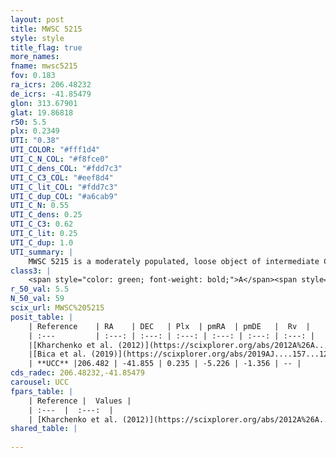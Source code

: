 ```yaml
---
layout: post
title: MWSC 5215
style: style
title_flag: true
more_names: 
fname: mwsc5215
fov: 0.183
ra_icrs: 206.48232
de_icrs: -41.85479
glon: 313.67901
glat: 19.86818
r50: 5.5
plx: 0.2349
UTI: "0.38"
UTI_COLOR: "#fff1d4"
UTI_C_N_COL: "#f8fce0"
UTI_C_dens_COL: "#fdd7c3"
UTI_C_C3_COL: "#eef8d4"
UTI_C_lit_COL: "#fdd7c3"
UTI_C_dup_COL: "#a6cab9"
UTI_C_N: 0.55
UTI_C_dens: 0.25
UTI_C_C3: 0.62
UTI_C_lit: 0.25
UTI_C_dup: 1.0
UTI_summary: |
    MWSC 5215 is a moderately populated, loose object of intermediate C3 quality. It is poorly studied in the literature, with no articles listed in the last 6 years.
class3: |
    <span style="color: green; font-weight: bold;">A</span><span style="color: red; font-weight: bold;">C</span>
r_50_val: 5.5
N_50_val: 59
scix_url: MWSC%205215
posit_table: |
    | Reference    | RA    | DEC   | Plx  | pmRA  | pmDE   |  Rv  |
    | :---         | :---: | :---: | :---: | :---: | :---: | :---: |
    |[Kharchenko et al. (2012)](https://scixplorer.org/abs/2012A%26A...543A.156K) | 206.512 | -41.843 | -- | -5.67 | -0.57 | -- |
    |[Bica et al. (2019)](https://scixplorer.org/abs/2019AJ....157...12B) | 206.499 | -41.838 | -- | -- | -- | -- |
    | **UCC** |206.482 | -41.855 | 0.235 | -5.226 | -1.356 | -- | 
cds_radec: 206.48232,-41.85479
carousel: UCC
fpars_table: |
    | Reference |  Values |
    | :---  |  :---:  |
    | [Kharchenko et al. (2012)](https://scixplorer.org/abs/2012A%26A...543A.156K) | `e_bv=0.406, distance=3118, log_age=9.29` |
shared_table: |
    
---
```

